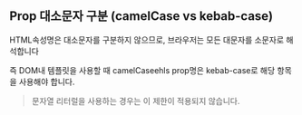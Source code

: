 ## Prop 대소문자 구분 (camelCase vs kebab-case)

HTML속성명은 대소문자를 구분하지 않으므로, 브라우저는 모든 대문자를 소문자로 해석합니다

즉 DOM내 템플릿을 사용할 때 camelCaseehls prop명은 kebab-case로 해당 항목을 사용해야 합니다.

> 문자열 리터럴을 사용하는 경우는 이 제한이 적용되지 않습니다.